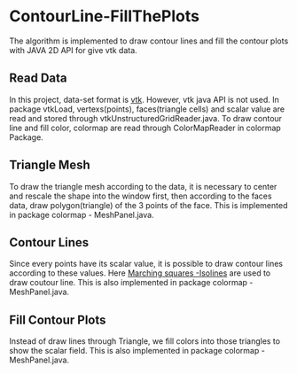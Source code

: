 # ContourLine-FillThePlots
The algorithm is implemented to draw contour lines and fill the contour plots with JAVA 2D API for give vtk data.

## Read Data 
In this project, data-set format is [vtk](https://vtk.org/). However, vtk java API is not used. 
In package vtkLoad, vertexs(points), faces(triangle cells) and scalar value are read and stored through vtkUnstructuredGridReader.java.
To draw contour line and fill color, colormap are read through ColorMapReader in colormap Package.

## Triangle Mesh
To draw the triangle mesh according to the data, it is necessary to center and rescale the shape into the window first,
then according to the faces data, draw polygon(triangle) of the 3 points of the face. This is implemented in package colormap - MeshPanel.java.

## Contour Lines
Since every points have its scalar value, it is possible to draw contour lines according to these values. Here [Marching squares -Isolines](https://en.wikipedia.org/wiki/Marching_squares) are used
 to draw coutour line. This is also implemented in package colormap - MeshPanel.java.
 
 ## Fill Contour Plots
 Instead of draw lines through Triangle, we fill colors into those triangles to show the scalar field. This is also implemented in package colormap - MeshPanel.java.
